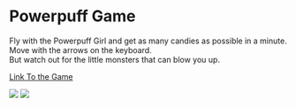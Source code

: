 # Powerpuff Game

Fly with the Powerpuff Girl and get as many candies as possible in a minute.<br>
Move with the arrows on the keyboard.<br>
But watch out for the little monsters that can blow you up.

[Link To the Game](https://drive.google.com/drive/folders/1TBAL890HIxnyTyc_z04pAmewWBZ5_mxa?usp=share_link)

<img src="https://raw.githubusercontent.com/Rosiee7/PowerpuffGame/main/Home.jpg"/>
<img src="https://github.com/Rosiee7/PowerpuffGame/blob/main/Game.png"/>
